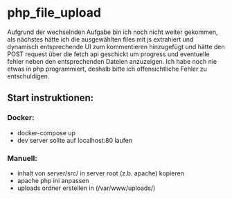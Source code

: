 # php_file_upload
Aufgrund der wechselnden Aufgabe bin ich noch nicht weiter gekommen, als nächstes hätte ich die ausgewählten files mit js extrahiert und dynamisch entsprechende UI zum kommentieren hinzugefügt und hätte den POST request über die fetch api geschickt um progress und eventuelle fehler neben den entsprechenden Dateien anzuzeigen. Ich habe noch nie etwas in php programmiert, deshalb bitte ich offensichtliche Fehler zu entschuldigen.

## Start instruktionen:
### Docker:
- docker-compose up 
- dev server sollte auf localhost:80 laufen

### Manuell:
- inhalt von server/src/ in server root (z.b. apache) kopieren
- apache php ini anpassen 
- uploads ordner erstellen in (/var/www/uploads/)

